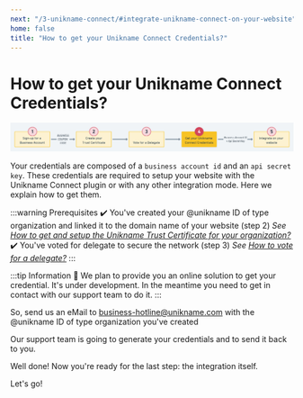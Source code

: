 ```yaml
---
next: "/3-unikname-connect/#integrate-unikname-connect-on-your-website"
home: false
title: "How to get your Unikname Connect Credentials?"
---
```


# How to get your Unikname Connect Credentials?

![install-unikname-connect-step](./images/install-unikname-connect-step4.png)

Your credentials are composed of a `business account id` and an `api secret key`. These credentials are required to setup your website with the Unikname Connect plugin or with any other integration mode. Here we explain how to get them.

:::warning Prerequisites
:heavy_check_mark: You've created your @unikname ID of type organization and linked it to the domain name of your website (step 2)
<hbox>_See [How to get and setup the Unikname Trust Certificate for your organization?](./howto-get-unikname-trust-certificate-organization)_</hbox>
:heavy_check_mark: You've voted for delegate to secure the network (step 3)
<hbox>_See [How to vote for a delegate?](./howto-vote-for-delegate-organization)_</hbox>
:::

:::tip Information
:checkered_flag: We plan to provide you an online solution to get your credential. It's under development. In the meantime you need to get in contact with our support team to do it.
:::

So, send us an eMail to [business-hotline@unikname.com](mailto:business-hotline@unikname.com?subject=sign-up%20for%20a%20business%20account%20-%20credentials&body=Hi%20Unikname%20Support%20Team%2C%20%0A%0AWe%27re%20finishing%20the%20process%20to%20setup%20our%20business%20account.%0A%0AThe%20%40unikname%20ID%20of%20type%20organization%20we%27ve%20created%20is%3A%20%3F%0A%0AThank%20you%20to%20send%20us%20our%20cretendials%20to%20integrate%20Unikname%20Connect%20on%20our%20website.%0A%0ALooking%20forward%0A%0A) with the @unikname ID of type organization you've created

Our support team is going to generate your credentials and to send it back to you.

Well done! Now you're ready for the last step: the integration itself.

Let's go!
